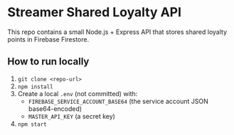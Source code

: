 # Streamer Shared Loyalty API

This repo contains a small Node.js + Express API that stores shared loyalty points in Firebase Firestore.

## How to run locally

1. `git clone <repo-url>`
2. `npm install`
3. Create a local `.env` (not committed) with:
   - `FIREBASE_SERVICE_ACCOUNT_BASE64` (the service account JSON base64-encoded)
   - `MASTER_API_KEY` (a secret key)
4. `npm start`
